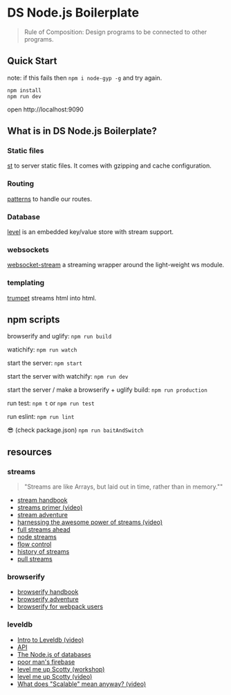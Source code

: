 # DS Node.js Boilerplate

> Rule of Composition: Design programs to be connected to other programs.

## Quick Start

note: if this fails  then `npm i node-gyp -g` and try again.

```
npm install
npm run dev
```

open http://localhost:9090

## What is in DS Node.js Boilerplate?

### Static files

[st](https://www.npmjs.com/package/st) to server static files.  It comes with gzipping and cache configuration.

### Routing

[patterns](https://www.npmjs.com/package/patterns) to handle our routes.

### Database

[level](https://www.npmjs.com/package/level) is an embedded key/value store with stream support.

### websockets

[websocket-stream](https://www.npmjs.com/package/websocket-stream) a streaming wrapper around the light-weight ws module.

### templating

[trumpet](https://www.npmjs.com/package/trumpet) streams html into html.


## npm scripts

browserify and uglify: `npm run build`


watichify: `npm run watch`


start the server: `npm start`


start the server with watchify: `npm run dev`


start the server / make a browserify + uglify build: `npm run production`


run test: `npm t` or `npm run test`


run eslint: `npm run lint`

😎 (check package.json) `npm run baitAndSwitch`

## resources

### streams

> "Streams are like Arrays, but laid out in time, rather than in memory.""

- [stream handbook](https://github.com/substack/stream-handbook)
- [streams primer (video)](https://www.youtube.com/watch?v=yOSNQZm3Trw)
- [stream adventure](https://github.com/substack/stream-adventure)
- [harnessing the awesome power of streams (video)](https://www.youtube.com/watch?v=lQAV3bPOYHo)
- [full streams ahead](http://dry.ly/full-streams-ahead)
- [node streams](http://maxogden.com/node-streams.html)
- [flow control](https://gist.github.com/dominictarr/2401787#use-flow-control-over-control-flow)
- [history of streams](http://dominictarr.com/post/145135293917/history-of-streams)
- [pull streams](https://medium.com/@yoshuawuyts/streams-in-node-ab9f13e15d5#.3kpzaqq0h)

### browserify

- [browserify handbook](https://github.com/substack/browserify-handbook)
- [browserify adventure](https://github.com/substack/browserify-adventure)
- [browserify for webpack users](https://github.com/substack/browserify-handbook)

### leveldb

- [Intro to Leveldb (video)](https://www.youtube.com/watch?v=sR7p_JbEip0)
- [API](https://github.com/Level/levelup#api)
- [The Node.js of databases](https://r.va.gg/presentations/nodejsdub/#/)
- [poor man's firebase](http://procbits.com/2014/01/06/poor-mans-firebase-leveldb-rest-and-websockets)
- [level me up Scotty (workshop)](https://github.com/workshopper/levelmeup)
- [level me up Scotty (video)](https://www.youtube.com/watch?v=41oDDTRWjIQ)
- [What does "Scalable" mean anyway? (video)](https://www.youtube.com/watch?v=rLeCV7eODVg)
